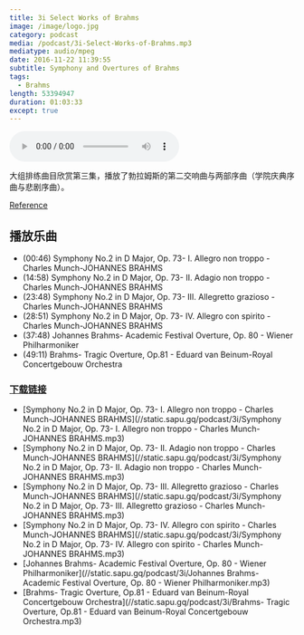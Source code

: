 ```yaml
---
title: 3i Select Works of Brahms
image: /image/logo.jpg
category: podcast
media: /podcast/3i-Select-Works-of-Brahms.mp3
mediatype: audio/mpeg
date: 2016-11-22 11:39:55
subtitle: Symphony and Overtures of Brahms
tags:
  - Brahms
length: 53394947
duration: 01:03:33
except: true
---
```

<audio src="//static.sapu.gq/podcast/3i-Select-Works-of-Brahms.mp3" controls preload="metadata"></audio>

大组排练曲目欣赏第三集，播放了勃拉姆斯的第二交响曲与两部序曲（学院庆典序曲与悲剧序曲）。

[Reference](https://zh.wikipedia.org/wiki/%E6%82%B2%E5%8A%87%E5%BA%8F%E6%9B%B2)
<!--more-->

## 播放乐曲
- (00:46) Symphony No.2 in D Major, Op. 73- I. Allegro non troppo - Charles Munch-JOHANNES BRAHMS
- (14:58) Symphony No.2 in D Major, Op. 73- II. Adagio non troppo - Charles Munch-JOHANNES BRAHMS
- (23:48) Symphony No.2 in D Major, Op. 73- III. Allegretto grazioso - Charles Munch-JOHANNES BRAHMS
- (28:51) Symphony No.2 in D Major, Op. 73- IV. Allegro con spirito - Charles Munch-JOHANNES BRAHMS
- (37:48) Johannes Brahms- Academic Festival Overture, Op. 80 - Wiener Philharmoniker
- (49:11) Brahms- Tragic Overture, Op.81 - Eduard van Beinum-Royal Concertgebouw Orchestra

### [下载链接](//static.sapu.gq/podcast/3i-Select-Works-of-Brahms.mp3)
- [Symphony No.2 in D Major, Op. 73- I. Allegro non troppo - Charles Munch-JOHANNES BRAHMS](//static.sapu.gq/podcast/3i/Symphony No.2 in D Major, Op. 73- I. Allegro non troppo - Charles Munch-JOHANNES BRAHMS.mp3)
- [Symphony No.2 in D Major, Op. 73- II. Adagio non troppo - Charles Munch-JOHANNES BRAHMS](//static.sapu.gq/podcast/3i/Symphony No.2 in D Major, Op. 73- II. Adagio non troppo - Charles Munch-JOHANNES BRAHMS.mp3)
- [Symphony No.2 in D Major, Op. 73- III. Allegretto grazioso - Charles Munch-JOHANNES BRAHMS](//static.sapu.gq/podcast/3i/Symphony No.2 in D Major, Op. 73- III. Allegretto grazioso - Charles Munch-JOHANNES BRAHMS.mp3)
- [Symphony No.2 in D Major, Op. 73- IV. Allegro con spirito - Charles Munch-JOHANNES BRAHMS](//static.sapu.gq/podcast/3i/Symphony No.2 in D Major, Op. 73- IV. Allegro con spirito - Charles Munch-JOHANNES BRAHMS.mp3)
- [Johannes Brahms- Academic Festival Overture, Op. 80 - Wiener Philharmoniker](//static.sapu.gq/podcast/3i/Johannes Brahms- Academic Festival Overture, Op. 80 - Wiener Philharmoniker.mp3)
- [Brahms- Tragic Overture, Op.81 - Eduard van Beinum-Royal Concertgebouw Orchestra](//static.sapu.gq/podcast/3i/Brahms- Tragic Overture, Op.81 - Eduard van Beinum-Royal Concertgebouw Orchestra.mp3)
